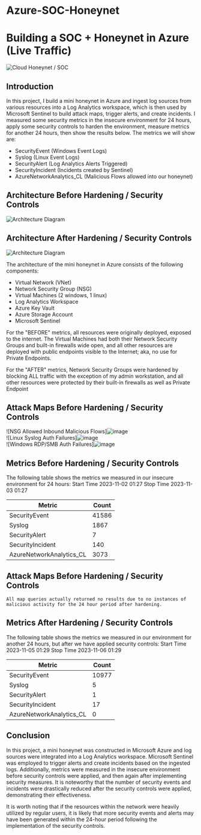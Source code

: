 # Azure-SOC-Honeynet
# Building a SOC + Honeynet in Azure (Live Traffic)
![Cloud Honeynet / SOC](https://i.imgur.com/ZWxe03e.jpg)

## Introduction

In this project, I build a mini honeynet in Azure and ingest log sources from various resources into a Log Analytics workspace, which is then used by Microsoft Sentinel to build attack maps, trigger alerts, and create incidents. I measured some security metrics in the insecure environment for 24 hours, apply some security controls to harden the environment, measure metrics for another 24 hours, then show the results below. The metrics we will show are:

- SecurityEvent (Windows Event Logs)
- Syslog (Linux Event Logs)
- SecurityAlert (Log Analytics Alerts Triggered)
- SecurityIncident (Incidents created by Sentinel)
- AzureNetworkAnalytics_CL (Malicious Flows allowed into our honeynet)

## Architecture Before Hardening / Security Controls
![Architecture Diagram](https://i.imgur.com/aBDwnKb.jpg)

## Architecture After Hardening / Security Controls
![Architecture Diagram](https://i.imgur.com/YQNa9Pp.jpg)

The architecture of the mini honeynet in Azure consists of the following components:

- Virtual Network (VNet)
- Network Security Group (NSG)
- Virtual Machines (2 windows, 1 linux)
- Log Analytics Workspace
- Azure Key Vault
- Azure Storage Account
- Microsoft Sentinel

For the "BEFORE" metrics, all resources were originally deployed, exposed to the internet. The Virtual Machines had both their Network Security Groups and built-in firewalls wide open, and all other resources are deployed with public endpoints visible to the Internet; aka, no use for Private Endpoints.

For the "AFTER" metrics, Network Security Groups were hardened by blocking ALL traffic with the exception of my admin workstation, and all other resources were protected by their built-in firewalls as well as Private Endpoint

## Attack Maps Before Hardening / Security Controls
![NSG Allowed Inbound Malicious Flows]![image](https://github.com/m-cadle/Azure-SOC-Honeynet/assets/122918279/6c462c35-84ae-4141-96ee-f3e68aa9e804)<br>
![Linux Syslog Auth Failures]![image](https://github.com/m-cadle/Azure-SOC-Honeynet/assets/122918279/dff1a4c3-2068-47a7-be12-7f6108d97892)<br>
![Windows RDP/SMB Auth Failures]![image](https://github.com/m-cadle/Azure-SOC-Honeynet/assets/122918279/a9a4ee38-7e86-4404-aa78-351360695647)<br>

## Metrics Before Hardening / Security Controls

The following table shows the metrics we measured in our insecure environment for 24 hours:
Start Time 2023-11-02 01:27
Stop Time 2023-11-03 01:27

| Metric                   | Count
| ------------------------ | -----
| SecurityEvent            | 41586
| Syslog                   | 1867
| SecurityAlert            | 7
| SecurityIncident         | 140
| AzureNetworkAnalytics_CL | 3073

## Attack Maps Before Hardening / Security Controls

```All map queries actually returned no results due to no instances of malicious activity for the 24 hour period after hardening.```

## Metrics After Hardening / Security Controls

The following table shows the metrics we measured in our environment for another 24 hours, but after we have applied security controls:
Start Time 2023-11-05 01:29
Stop Time	2023-11-06 01:29

| Metric                   | Count
| ------------------------ | -----
| SecurityEvent            | 10977
| Syslog                   | 5
| SecurityAlert            | 1
| SecurityIncident         | 17
| AzureNetworkAnalytics_CL | 0

## Conclusion

In this project, a mini honeynet was constructed in Microsoft Azure and log sources were integrated into a Log Analytics workspace. Microsoft Sentinel was employed to trigger alerts and create incidents based on the ingested logs. Additionally, metrics were measured in the insecure environment before security controls were applied, and then again after implementing security measures. It is noteworthy that the number of security events and incidents were drastically reduced after the security controls were applied, demonstrating their effectiveness.

It is worth noting that if the resources within the network were heavily utilized by regular users, it is likely that more security events and alerts may have been generated within the 24-hour period following the implementation of the security controls.
